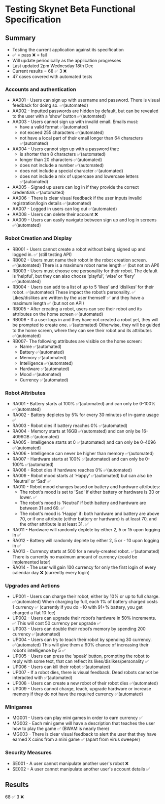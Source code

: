 # Testing Skynet Beta Functional Specification

## Summary
- Testing the current application against its specification
- ✅ = pass ❌ = fail
- Will update periodically as the application progresses
- Last updated 2pm Wednesday 18th Dec
- Current results = 68 ✅ 3 ❌
- 47 cases covered with automated tests

### Accounts and authentication
- AA001 - Users can sign up with username and password. There is visual feedback for doing so. ✅(automated)
- AA002 - Inputted passwords are hidden by default, but can be revealed to the user with a ‘show’ button ✅(automated)
- AA003 - Users cannot sign up with invalid email. Emails must:
	- have a valid format ✅(automated)
	- not exceed 255 characters ✅(automated)
	- not have a local part of their email longer than 64 characters ✅(automated)
- AA004 - Users cannot sign up with a password that: 
	- is shorter than 8 characters ✅(automated)
	- longer than 20 characters ✅(automated)
	- does not include a number ✅(automated)
	- does not include a special character ✅(automated)
	- does not include a mix of uppercase and lowercase letters ✅(automated)
- AA005 - Signed up users can log in if they provide the correct credentials ✅(automated)
- AA006 - There is clear visual feedback if the user inputs invalid registration/login details ✅(automated)
- AA007 - Logged in users can log out ✅(automated)
- AA008 - Users can delete their account ❌
- AA009 - Users can easily navigate between sign up and log in screens ✅(automated)

### Robot Creation and Display
- RB001 - Users cannot create a robot without being signed up and logged in. ✅ (still testing API)
- RB002 - Users must name their robot in the robot creation screen. ✅(automated) There is a maximum robot name length ✅ (but not on API)
- RB003 - Users must choose one personality for their robot. The default is ‘helpful’, but they can also choose ‘playful’, ‘wise’ or ‘fiery’ ✅(automated)
- RB004 - Users can add to a list of up to 5 ‘likes’ and ‘dislikes’ for their robot. ✅(automated) These impact the robot’s personality. ✅ Likes/dislikes are written by the user themself ✅ and they have a maximum length ✅ (but not on API)
- RB005 - After creating a robot, users can see their robot and its attributes on the home screen ✅(automated)
- RB006 - If a user logs in and they have not created a robot yet, they will be prompted to create one. ✅(automated) Otherwise, they will be guided to the home screen, where they can see their robot and its attributes ✅(automated)
- RB007- The following attributes are visible on the home screen:
	- Name ✅(automated)
	- Battery ✅(automated)
	- Memory ✅(automated)
	- Intelligence ✅(automated)
	- Hardware ✅(automated)
	- Mood ✅(automated)
	- Currency ✅(automated)

### Robot Attributes
- RA001 - Battery starts at 100% ✅(automated) and can only be 0-100% ✅(automated)
- RA002 - Battery depletes by 5% for every 30 minutes of in-game usage ✅
- RA003 - Robot dies if battery reaches 0% ✅(automated)
- RA004 - Memory starts at 16GB ✅(automated) and can only be
16-4096GB ✅(automated)
- RA005 - Intelligence starts at 0 ✅(automated) and can only be 0-4096 ✅(automated)
- RA006 - Intelligence can never be higher than memory ✅(automated)
- RA007 - Hardware starts at 100% ✅(automated) and can only be 0-100% ✅(automated)
- RA008 - Robot dies if hardware reaches 0% ✅(automated)
- RA009 - Robot mood starts at ‘Happy’ ✅(automated) but can also be ‘Neutral’ or ‘Sad’ ✅
- RA010 - Robot mood changes based on battery and hardware attributes:
	- The robot's mood is set to 'Sad' if either battery or hardware is 30 or lower. ✅
	- The robot's mood is 'Neutral' if both battery and hardware are between 31 and 69. ✅
	- The robot's mood is 'Happy' if: both hardware and battery are above 70, or if one attribute (either battery or hardware) is at least 70, and the other attribute is at least 31. ✅
- RA011 - Hardware will randomly deplete by either 2, 5 or 15 upon logging in ✅
- RA012 - Battery will randomly deplete by either 2, 5 or - 10 upon logging in ✅
- RA013 - Currency starts at 500 for a newly-created robot. ✅(automated) There is currently no maximum amount of currency (could be implemented later)
- RA014 - The user will gain 100 currency for only the first login of every calendar day ❌ (currently every login)

### Upgrades and Actions
- UP001 - Users can charge their robot, either by 10% or up to full charge. ✅(automated) When charging by full, each 1% of battery charged costs 1 currency ✅ (currently if you do +10 with 91+% battery, you get charged a flat 10 fee)
- UP002 - Users can upgrade their robot’s hardware in 50% increments. ✅ This will cost 50 currency per upgrade ✅
- UP003 - Users can double their robot’s memory by spending 200 currency ✅(automated)
- UP004 - Users can try to teach their robot by spending 30 currency. ✅(automated) This will give them a 90% chance of increasing their robot’s intelligence by 5 ✅
- UP005 - Users can press the ‘speak’ button, prompting the robot to reply with some text, that can reflect its likes/dislikes/personality ✅
- UP006 - Users can kill their robot ✅(automated)
- UP007 - If a robot dies, there is visual feedback. Dead robots cannot be interacted with ✅(automated)
- UP008 - Users can create a new robot of their robot dies ✅(automated)
- UP009 - Users cannot charge, teach, upgrade hardware or increase memory if they do not have the required currency ✅(automated)

### Minigames
- MG001 - Users can play mini games in order to earn currency ✅
- MG002 - Each mini game will have a description that teaches the user how to play the game ✅ (BWAM is nearly there)
- MG003 - There is clear visual feedback to alert the user that they have earned X coins from a mini game ✅ (apart from virus sweeper)

### Security Measures
- SE001 - A user cannot manipulate another user's robot ❌
- SE002 - A user cannot manipulate another user's account details ✅

## Results

68 ✅ 3 ❌